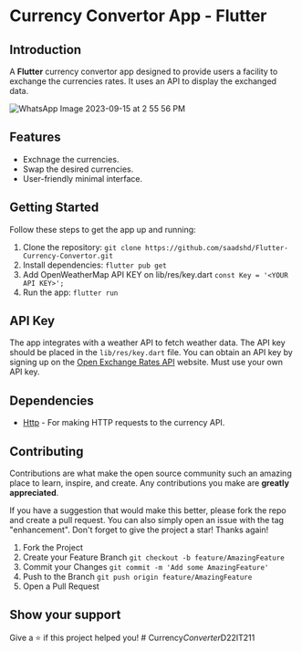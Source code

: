 # Currency Convertor App - Flutter 

## Introduction

A **Flutter** currency convertor app designed to provide users a facility to exchange the currencies rates. It uses an API to display the exchanged data.

![WhatsApp Image 2023-09-15 at 2 55 56 PM](https://github.com/saadshd/Flutter-Currency-Convertor/assets/101456852/e6ecd3ce-d968-4c1f-b639-34624daf0204)

## Features

- Exchnage the currencies.
- Swap the desired currencies.
- User-friendly minimal interface.

## Getting Started

Follow these steps to get the app up and running:

1. Clone the repository: `git clone https://github.com/saadshd/Flutter-Currency-Convertor.git`
2. Install dependencies: `flutter pub get`
3. Add OpenWeatherMap API KEY on lib/res/key.dart `const Key = '<YOUR API KEY>';`
4. Run the app: `flutter run`

## API Key

The app integrates with a weather API to fetch weather data. The API key should be placed in the `lib/res/key.dart` file. You can obtain an API key by signing up on the [Open Exchange Rates API](https://openexchangerates.org/) website. Must use your own API key.

## Dependencies

- [Http](https://pub.dev/packages/http) - For making HTTP requests to the currency API.

## Contributing

Contributions are what make the open source community such an amazing place to learn, inspire, and create. Any contributions you make are **greatly appreciated**.

If you have a suggestion that would make this better, please fork the repo and create a pull request. You can also simply open an issue with the tag "enhancement".
Don't forget to give the project a star! Thanks again!

1. Fork the Project
2. Create your Feature Branch `git checkout -b feature/AmazingFeature`
3. Commit your Changes `git commit -m 'Add some AmazingFeature'`
4. Push to the Branch `git push origin feature/AmazingFeature`
5. Open a Pull Request

## Show your support
Give a ⭐ if this project helped you! 
#   C u r r e n c y _ C o n v e r t e r _ D 2 2 I T 2 1 1  
 